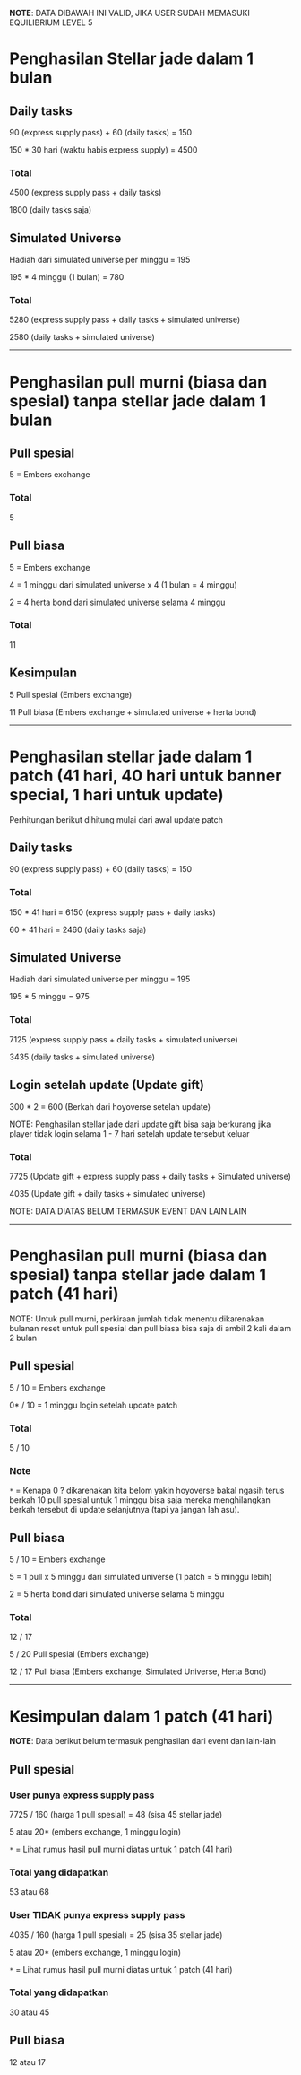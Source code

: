**NOTE**: DATA DIBAWAH INI VALID, JIKA USER SUDAH MEMASUKI EQUILIBRIUM LEVEL 5

# Penghasilan Stellar jade dalam 1 bulan

## Daily tasks

90 (express supply pass) + 60 (daily tasks) = 150

150 * 30 hari (waktu habis express supply) = 4500

### Total

4500 (express supply pass + daily tasks)

1800 (daily tasks saja)

## Simulated Universe

Hadiah dari simulated universe per minggu = 195

195 * 4 minggu (1 bulan) = 780

### Total

5280 (express supply pass + daily tasks + simulated universe)

2580 (daily tasks + simulated universe)

---------------------------------------------------------------------------------------------

# Penghasilan pull murni (biasa dan spesial) tanpa stellar jade dalam 1 bulan

## Pull spesial

5 = Embers exchange

### Total

5

## Pull biasa

5 = Embers exchange

4 = 1 minggu dari simulated universe x 4 (1 bulan = 4 minggu)

2 = 4 herta bond dari simulated universe selama 4 minggu

### Total

11

## Kesimpulan

5 Pull spesial (Embers exchange)

11 Pull biasa (Embers exchange + simulated universe + herta bond)

---------------------------------------------------------------------------------------------

# Penghasilan stellar jade dalam 1 patch (41 hari, 40 hari untuk banner special, 1 hari untuk update)

Perhitungan berikut dihitung mulai dari awal update patch

## Daily tasks

90 (express supply pass) + 60 (daily tasks) = 150 

### Total

150 * 41 hari = 6150 (express supply pass + daily tasks)

60 * 41 hari = 2460 (daily tasks saja)

## Simulated Universe

Hadiah dari simulated universe per minggu = 195

195 * 5 minggu = 975

### Total

7125 (express supply pass + daily tasks + simulated universe)

3435 (daily tasks + simulated universe)

## Login setelah update (Update gift)

300 * 2 = 600 (Berkah dari hoyoverse setelah update)

NOTE: Penghasilan stellar jade dari update gift bisa saja berkurang jika player tidak login selama 1 - 7 hari setelah update tersebut keluar

### Total 

7725 (Update gift + express supply pass + daily tasks + Simulated universe)

4035 (Update gift + daily tasks + simulated universe)

NOTE: DATA DIATAS BELUM TERMASUK EVENT DAN LAIN LAIN

---------------------------------------------------------------------------------------------

# Penghasilan pull murni (biasa dan spesial) tanpa stellar jade dalam 1 patch (41 hari)

NOTE: Untuk pull murni, perkiraan jumlah tidak menentu dikarenakan bulanan reset untuk pull spesial dan pull biasa bisa saja di ambil 2 kali dalam 2 bulan

## Pull spesial

5 / 10 = Embers exchange

0* / 10 = 1 minggu login setelah update patch

### Total

5 / 10

### Note

`*` = Kenapa 0 ? dikarenakan kita belom yakin hoyoverse bakal ngasih terus berkah 10 pull spesial untuk 1 minggu bisa saja mereka menghilangkan berkah tersebut di update selanjutnya (tapi ya jangan lah asu).

## Pull biasa

5 / 10 = Embers exchange

5 = 1 pull x 5 minggu dari simulated universe (1 patch = 5 minggu lebih)

2 = 5 herta bond dari simulated universe selama 5 minggu

### Total

12 / 17

5 / 20 Pull spesial (Embers exchange)

12 / 17 Pull biasa (Embers exchange, Simulated Universe, Herta Bond)

---------------------------------------------------------------------------------------------

# Kesimpulan dalam 1 patch (41 hari)

**NOTE**: Data berikut belum termasuk penghasilan dari event dan lain-lain

## Pull spesial

### User punya express supply pass

7725 / 160 (harga 1 pull spesial) = 48 (sisa 45 stellar jade)

5 atau 20* (embers exchange, 1 minggu login)

`*` = Lihat rumus hasil pull murni diatas untuk 1 patch (41 hari)

### Total yang didapatkan

53 atau 68

### User TIDAK punya express supply pass

4035 / 160 (harga 1 pull spesial) = 25 (sisa 35 stellar jade)

5 atau 20* (embers exchange, 1 minggu login)

`*` = Lihat rumus hasil pull murni diatas untuk 1 patch (41 hari)

### Total yang didapatkan

30 atau 45

## Pull biasa

12 atau 17
